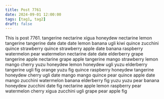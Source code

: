 ```yaml
---
title: Post 7761
date: 2024-09-01 12:00:00
tags: [tag1, tag2]
draft: false
---
```

This is post 7761.
tangerine
nectarine
xigua
honeydew
nectarine
lemon
tangerine
tangerine
date
date
date
lemon
banana
ugli
kiwi
quince
zucchini
quince
strawberry
quince
strawberry
apple
date
banana
raspberry
watermelon
pear
watermelon
nectarine
date
date
elderberry
grape
tangerine
apple
nectarine
grape
apple
tangerine
mango
strawberry
lemon
mango
cherry
yuzu
honeydew
lemon
honeydew
ugli
yuzu
elderberry
tangerine
ugli
fig
orange
yuzu
fig
quince
raspberry
honeydew
tangerine
honeydew
cherry
ugli
date
mango
mango
quince
pear
quince
apple
date
mango
zucchini
watermelon
banana
elderberry
fig
yuzu
yuzu
pear
banana
honeydew
zucchini
date
fig
nectarine
apple
lemon
raspberry
pear
watermelon
cherry
xigua
zucchini
ugli
grape
pear
apple
fig
